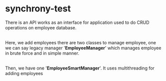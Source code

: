 # synchrony-test

There is an API works as an interface for application 
used to do CRUD operations on employee database.

<br>
Here, we add employees there are two classes to manage employee, 
one we can say legacy manager '<b>EmployeeManager</b>' which manages employee in brute force and in simple manner.


<br>
<br>

Then, we have one '<b>EmployeeSmartManager</b>'. It uses multithreading for 
adding employees